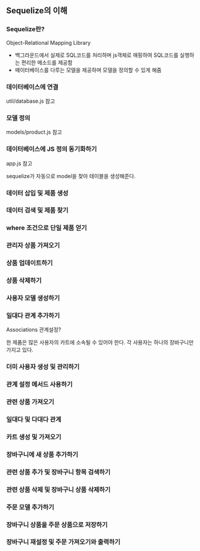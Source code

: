 ## Sequelize의 이해

### Sequelize란?

Object-Relational Mapping Library

- 백그라운드에서 실제로 SQL코드를 처리하며 js객체로 매핑하여 SQL코드를 실행하는 편리한 메소드를 제공함
- 떼이터베이스를 다루는 모델을 제공하며 모델을 정의할 수 있게 해줌

### 데이터베이스에 연결

util/database.js 참고

### 모델 정의

models/product.js 참고

### 데이터베이스에 JS 정의 동기화하기

app.js 참고

sequelize가 자동으로 model을 찾아 테이블을 생성해준다.

### 데이터 삽입 및 제품 생성

### 데이터 검색 및 제품 찾기

### where 조건으로 단일 제품 얻기

### 관리자 상품 가져오기

### 상품 업데이트하기

### 상품 삭제하기

### 사용자 모델 생성하기

### 일대다 관계 추가하기

Associations 관계설정?

한 제품은 많은 사용자의 카트에 소속될 수 있어야 한다.
각 사용자는 하나의 장바구니만 가지고 있다.

### 더미 사용자 생성 및 관리하기

### 관계 설정 메서드 사용하기

### 관련 상품 가져오기

### 일대다 및 다대다 관계

### 카트 생성 및 가져오기

### 장바구니에 새 상품 추가하기

### 관련 상품 추가 및 장바구니 항목 검색하기

### 관련 상품 삭제 및 장바구니 상품 삭제하기

### 주문 모델 추가하기

### 장바구니 상품을 주문 상품으로 저장하기

### 장바구니 재설정 및 주문 가져오기와 출력하기
